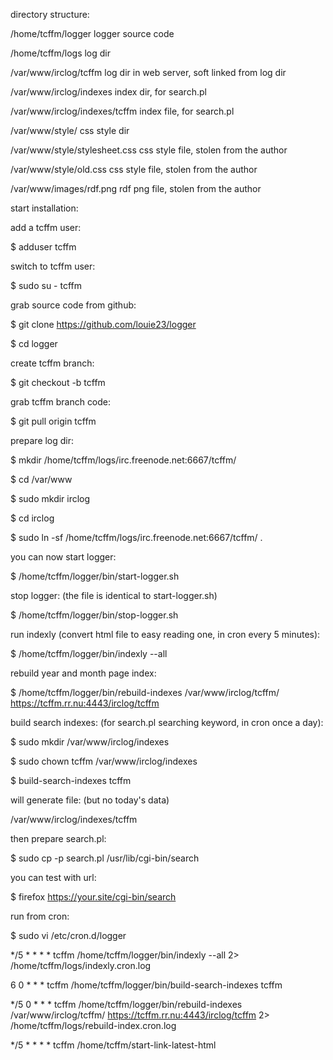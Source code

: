 directory structure:


/home/tcffm/logger                  logger source code

/home/tcffm/logs                    log dir

/var/www/irclog/tcffm               log dir in web server, soft linked from log dir

/var/www/irclog/indexes             index dir, for search.pl

/var/www/irclog/indexes/tcffm       index file, for search.pl

/var/www/style/                     css style dir

/var/www/style/stylesheet.css       css style file, stolen from the author

/var/www/style/old.css              css style file, stolen from the author

/var/www/images/rdf.png             rdf png file, stolen from the author




start installation:


add a tcffm user:

$ adduser tcffm


switch to tcffm user:

$ sudo su - tcffm


grab source code from github:

$ git clone https://github.com/louie23/logger

$ cd logger


create tcffm branch:

$ git checkout -b tcffm


grab tcffm branch code:

$ git pull origin tcffm


prepare log dir:

$ mkdir /home/tcffm/logs/irc.freenode.net:6667/tcffm/


$ cd /var/www

$ sudo mkdir irclog

$ cd irclog

$ sudo ln -sf /home/tcffm/logs/irc.freenode.net:6667/tcffm/  .



you can now start logger:

$ /home/tcffm/logger/bin/start-logger.sh


stop logger: (the file is identical to start-logger.sh)

$ /home/tcffm/logger/bin/stop-logger.sh


run indexly (convert html file to easy reading one, in cron every 5 minutes):

$ /home/tcffm/logger/bin/indexly --all


rebuild year and month page index:

$ /home/tcffm/logger/bin/rebuild-indexes /var/www/irclog/tcffm/ https://tcffm.rr.nu:4443/irclog/tcffm


build search indexes: (for search.pl searching keyword, in cron once a day):

$ sudo mkdir /var/www/irclog/indexes

$ sudo chown tcffm /var/www/irclog/indexes


$ build-search-indexes tcffm

will generate file: (but no today's data)

/var/www/irclog/indexes/tcffm


then prepare search.pl:

$ sudo cp -p search.pl /usr/lib/cgi-bin/search


you can test with url:

$ firefox https://your.site/cgi-bin/search




run from cron:


$ sudo vi /etc/cron.d/logger

*/5 * * * *      tcffm    /home/tcffm/logger/bin/indexly --all 2> /home/tcffm/logs/indexly.cron.log

6 0 * * *      tcffm    /home/tcffm/logger/bin/build-search-indexes tcffm

*/5 0 * * *      tcffm    /home/tcffm/logger/bin/rebuild-indexes /var/www/irclog/tcffm/ https://tcffm.rr.nu:4443/irclog/tcffm 2> /home/tcffm/logs/rebuild-index.cron.log

*/5 * * * *      tcffm    /home/tcffm/start-link-latest-html
